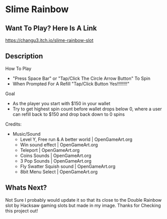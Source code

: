 # Slime Rainbow

## Want To Play? Here Is A Link 
https://changu3.itch.io/slime-rainbow-slot

## Description
How To Play
- "Press Space Bar" or "Tap/Click The Circle Arrow Button" To Spin
- When Prompted For A Refill "Tap/Click Button Yes!!!!!!!!"

Goal
- As the player you start with $150 in your wallet
- Try to get highest spin count before wallet drops below 0, 
      where a user can refill back to $150 and drop back down to 0 spins

Credits:
- Music/Sound
    * Level Y, Free run & A better world | OpenGameArt.org
    * Win sound effect | OpenGameArt.org
    * Teleport | OpenGameArt.org
    * Coins Sounds | OpenGameArt.org
    * 3 Pop Sounds | OpenGameArt.org
    * Fly Swatter Squish sound | OpenGameArt.org
    * 8bit Menu Select | OpenGameArt.org

## Whats Next?
Not Sure I probably would update it so that its close to the Double Rainbow slot by Hacksaw gaming slots
but made in my image. Thanks for Checking this project out!
